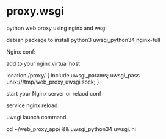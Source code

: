 # proxy.wsgi
python web proxy using nginx and wsgi


debian package to install
  python3 uwsgi_python34 nginx-full



Nginx conf:

add  to your  nginx virtual host

  location /proxy/ {
          include uwsgi_params;
          uwsgi_pass unix:///tmp/web_proxy_uwsgi.sock;
  }

start your Nginx server or relaod conf

  service nginx reload



uwsgi launch command

  cd ~/web_proxy_app/ &&  uwsgi_python34 uwsgi.ini
